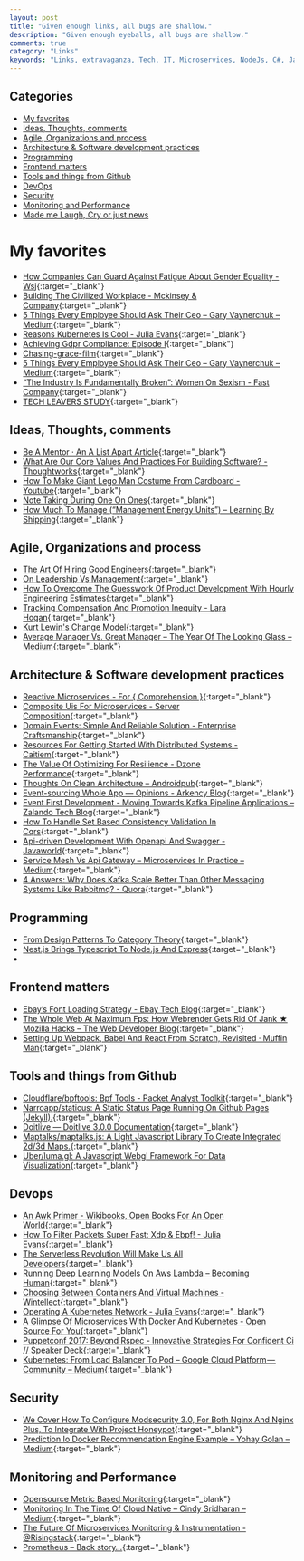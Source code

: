```yaml
---
layout: post
title: "Given enough links, all bugs are shallow."
description: "Given enough eyeballs, all bugs are shallow."
comments: true
category: "Links"
keywords: "Links, extravaganza, Tech, IT, Microservices, NodeJs, C#, Javascript, Solution architecture"
---
```


## Categories ##
* [My favorites](#favorites)
* [Ideas, Thoughts, comments](#ideas)
* [Agile, Organizations and process](#agile)
* [Architecture & Software development practices](#development)
* [Programming](#net)
* [Frontend matters](#web)
* [Tools and things from Github](#tools)
* [DevOps](#devops)
* [Security](#security)
* [Monitoring and Performance](#monitoring)
* [Made me Laugh, Cry or just news](#news)

# My favorites<a name="favorites"></a> #
* [How Companies Can Guard Against Fatigue About Gender Equality - Wsj](https://www.wsj.com/articles/how-companies-can-guard-against-fatigue-about-gender-equality-1507608600?__s=wakwmyepmhismx8ehtnp){:target="_blank"}
* [Building The Civilized Workplace - Mckinsey & Company](https://www.mckinsey.com/business-functions/organization/our-insights/building-the-civilized-workplace?__s=wakwmyepmhismx8ehtnp){:target="_blank"}
* [5 Things Every Employee Should Ask Their Ceo – Gary Vaynerchuk – Medium](https://medium.com/@garyvee/5-things-every-employee-should-ask-their-ceo-179e138ab9dd?__s=wakwmyepmhismx8ehtnp){:target="_blank"}
* [Reasons Kubernetes Is Cool - Julia Evans](https://jvns.ca/blog/2017/10/05/reasons-kubernetes-is-cool/){:target="_blank"}
* [Achieving Gdpr Compliance: Episode I](https://appsecbloke.ghost.io/the-odyssey-that-is-gdpr-compliance/){:target="_blank"}
* [Chasing-grace-film](https://www.chasinggracefilm.com/){:target="_blank"}
* [5 Things Every Employee Should Ask Their Ceo – Gary Vaynerchuk – Medium](https://medium.com/@garyvee/5-things-every-employee-should-ask-their-ceo-179e138ab9dd?__s=wakwmyepmhismx8ehtnp){:target="_blank"}
* [“The Industry Is Fundamentally Broken”: Women On Sexism - Fast Company](https://www.fastcompany.com/40477163/the-industry-is-fundamentally-broken-women-on-sexism-in-silicon-valley){:target="_blank"}
* [TECH LEAVERS STUDY](http://www.kaporcenter.org/wp-content/uploads/2017/04/KAPOR_Tech-Leavers-17-0428.pdf){:target="_blank"}

## Ideas, Thoughts, comments <a name="ideas"></a> ##
* [Be A Mentor · An A List Apart Article](https://alistapart.com/article/be-a-mentor){:target="_blank"}
* [What Are Our Core Values And Practices For Building Software? - Thoughtworks](https://www.thoughtworks.com/insights/blog/what-are-our-core-values-and-practices-building-software){:target="_blank"}
* [How To Make Giant Lego Man Costume From Cardboard - Youtube](https://www.youtube.com/watch?time_continue=2&v=jU_fq_VRS0w){:target="_blank"}
* [Note Taking During One On Ones](http://marcgg.com/blog/2017/10/09/paper-note-taking-meetings/){:target="_blank"}
* [How Much To Manage (“Management Energy Units”) – Learning By Shipping](https://medium.learningbyshipping.com/how-much-to-manage-management-energy-units-ca1637a05140){:target="_blank"}

## Agile, Organizations and process<a name="agile"></a> ##
* [The Art Of Hiring Good Engineers](http://engineering.grab.com/the-art-of-hiring-good-engineers){:target="_blank"}
* [On Leadership Vs Management](https://dbsmasher.com/2017/09/30/on-leadership-vs-management/){:target="_blank"}
* [How To Overcome The Guesswork Of Product Development With Hourly Engineering Estimates](https://producthabits.com/overcome-the-guess-work-of-product-development-with-hourly-engineering-estimates/){:target="_blank"}
* [Tracking Compensation And Promotion Inequity - Lara Hogan](http://larahogan.me/blog/inclusion-math/){:target="_blank"}
* [Kurt Lewin's Change Model](http://daniellock.com/kurt-lewin-change-model/){:target="_blank"}
* [Average Manager Vs. Great Manager – The Year Of The Looking Glass – Medium](https://medium.com/the-year-of-the-looking-glass/average-manager-vs-great-manager-cf8a2e30907d?__s=wakwmyepmhismx8ehtnp){:target="_blank"}

## Architecture & Software development practices <a name="development"></a> ##
* [Reactive Microservices - For { Comprehension }](https://forcomprehension.com/2017/10/11/reactive-microservices/){:target="_blank"}
* [Composite Uis For Microservices - Server Composition](https://jimmybogard.com/composite-uis-for-microservices-server-composition/){:target="_blank"}
* [Domain Events: Simple And Reliable Solution - Enterprise Craftsmanship](http://enterprisecraftsmanship.com/2017/10/03/domain-events-simple-and-reliable-solution/){:target="_blank"}
* [Resources For Getting Started With Distributed Systems - Caitiem](https://caitiem.com/2017/09/07/getting-started-with-distributed-systems/){:target="_blank"}
* [The Value Of Optimizing For Resilience - Dzone Performance](https://dzone.com/articles/the-value-of-optimising-for-resilience){:target="_blank"}
* [Thoughts On Clean Architecture – Androidpub](https://android.jlelse.eu/thoughts-on-clean-architecture-b8449d9d02df){:target="_blank"}
* [Event-sourcing Whole App — Opinions - Arkency Blog](http://blog.arkency.com/event-sourcing-whole-app-opinions/){:target="_blank"}
* [Event First Development - Moving Towards Kafka Pipeline Applications – Zalando Tech Blog](https://jobs.zalando.com/tech/blog/event-first-development---moving-towards-kafka-pipeline-applications/index.html){:target="_blank"}
* [How To Handle Set Based Consistency Validation In Cqrs](http://danielwhittaker.me/2017/10/09/handle-set-based-consistency-validation-cqrs/){:target="_blank"}
* [Api-driven Development With Openapi And Swagger - Javaworld](https://www.javaworld.com/article/3199351/application-development/api-driven-development-with-openapi-and-swagger.html){:target="_blank"}
* [Service Mesh Vs Api Gateway – Microservices In Practice – Medium](https://medium.com/microservices-in-practice/service-mesh-vs-api-gateway-a6d814b9bf56){:target="_blank"}
* [4 Answers: Why Does Kafka Scale Better Than Other Messaging Systems Like Rabbitmq? - Quora](https://www.quora.com/Why-does-Kafka-scale-better-than-other-messaging-systems-like-RabbitMQ#GpGkSi){:target="_blank"}

## Programming <a name="net"></a> ##
* [From Design Patterns To Category Theory](http://blog.ploeh.dk/2017/10/04/from-design-patterns-to-category-theory/){:target="_blank"}
* [Nest.js Brings Typescript To Node.js And Express](https://auth0.com/blog/nestjs-brings-typescript-to-nodejs-and-express/){:target="_blank"}
* 

## Frontend matters <a name="web"></a> ##
* [Ebay’s Font Loading Strategy - Ebay Tech Blog](http://www.ebaytechblog.com/2017/09/21/ebays-font-loading-strategy/){:target="_blank"}
* [The Whole Web At Maximum Fps: How Webrender Gets Rid Of Jank ★ Mozilla Hacks – The Web Developer Blog](https://hacks.mozilla.org/2017/10/the-whole-web-at-maximum-fps-how-webrender-gets-rid-of-jank/){:target="_blank"}
* [Setting Up Webpack, Babel And React From Scratch, Revisited · Muffin Man](https://stanko.github.io/webpack-babel-react-revisited/){:target="_blank"}

## Tools and things from Github <a name="tools"></a> ##
* [Cloudflare/bpftools: Bpf Tools - Packet Analyst Toolkit](https://github.com/cloudflare/bpftools){:target="_blank"}
* [Narroapp/staticus: A Static Status Page Running On Github Pages (Jekyll).](https://github.com/NarroApp/staticus){:target="_blank"}
* [Doitlive — Doitlive 3.0.0 Documentation](https://doitlive.readthedocs.io/en/latest/){:target="_blank"}
* [Maptalks/maptalks.js: A Light Javascript Library To Create Integrated 2d/3d Maps.](https://github.com/maptalks/maptalks.js){:target="_blank"}
* [Uber/luma.gl: A Javascript Webgl Framework For Data Visualization](https://github.com/uber/luma.gl){:target="_blank"}
## Devops<a name="devops"></a> ##
* [An Awk Primer - Wikibooks, Open Books For An Open World](https://en.m.wikibooks.org/wiki/An_Awk_Primer){:target="_blank"}
* [How To Filter Packets Super Fast: Xdp & Ebpf! - Julia Evans](https://jvns.ca/blog/2017/04/07/xdp-bpf-tutorial/){:target="_blank"}
* [The Serverless Revolution Will Make Us All Developers](https://www.nextplatform.com/2017/09/25/serverless-revolution-will-make-us-developers/){:target="_blank"}
* [Running Deep Learning Models On Aws Lambda – Becoming Human](https://becominghuman.ai/running-deep-learning-models-on-aws-lambda-cfd2f76ca048){:target="_blank"}
* [Choosing Between Containers And Virtual Machines - Wintellect](https://www.wintellect.com/choosing-containers-virtual-machines/){:target="_blank"}
* [Operating A Kubernetes Network - Julia Evans](https://jvns.ca/blog/2017/10/10/operating-a-kubernetes-network/){:target="_blank"}
* [A Glimpse Of Microservices With Docker And Kubernetes - Open Source For You](https://opensourceforu.com/2017/10/glimpse-microservices-docker-kubernetes/){:target="_blank"}
* [Puppetconf 2017: Beyond Rspec - Innovative Strategies For Confident Ci // Speaker Deck](https://speakerdeck.com/kpaulisse/puppetconf-2017-beyond-rspec-innovative-strategies-for-confident-ci){:target="_blank"}
* [Kubernetes: From Load Balancer To Pod – Google Cloud Platform — Community – Medium](https://medium.com/google-cloud/kubernetes-from-load-balancer-to-pod-3f2399637b0c){:target="_blank"}
## Security<a name="security"></a> ##
* [We Cover How To Configure Modsecurity 3.0, For Both Nginx And Nginx Plus, To Integrate With Project Honeypot](https://www.nginx.com/blog/modsecurity-and-project-honeypot/){:target="_blank"}
* [Prediction Io Docker Recommendation Engine Example – Yohay Golan – Medium](https://medium.com/@yohay/prediction-io-docker-recommendation-engine-example-df5eb587f3fe){:target="_blank"}

## Monitoring and Performance <a name="monitoring"></a> ##
* [Opensource Metric Based Monitoring](http://crapworks.de/post/metric-based-monitoring/){:target="_blank"}
* [Monitoring In The Time Of Cloud Native – Cindy Sridharan – Medium](https://medium.com/@copyconstruct/monitoring-in-the-time-of-cloud-native-c87c7a5bfa3e){:target="_blank"}
* [The Future Of Microservices Monitoring & Instrumentation - @Risingstack](https://blog.risingstack.com/the-future-of-microservices-monitoring-and-instrumentation/){:target="_blank"}
* [Prometheus – Back story…](https://kartar.net/2017/10/prometheus/){:target="_blank"}
